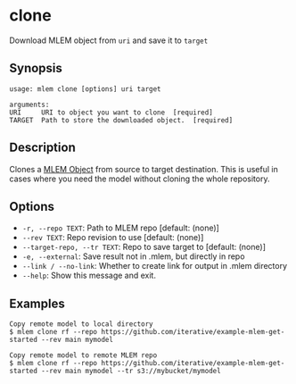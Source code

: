 # clone

Download MLEM object from `uri` and save it to `target`

## Synopsis

```usage
usage: mlem clone [options] uri target

arguments:
URI     URI to object you want to clone  [required]
TARGET  Path to store the downloaded object.  [required]
```

## Description

Clones a [MLEM Object](/doc/user-guide/basic-concepts#mlem-objects) from source to target destination. This is useful in cases where you need the model without cloning the whole repository.

## Options

- `-r, --repo TEXT`: Path to MLEM repo  [default: (none)]
- `--rev TEXT`: Repo revision to use  [default: (none)]
- `--target-repo, --tr TEXT`: Repo to save target to  [default: (none)]
- `-e, --external`: Save result not in .mlem, but directly in repo
- `--link / --no-link`: Whether to create link for output in .mlem directory
- `--help`: Show this message and exit.

## Examples

```mlem
Copy remote model to local directory
$ mlem clone rf --repo https://github.com/iterative/example-mlem-get-started --rev main mymodel

Copy remote model to remote MLEM repo
$ mlem clone rf --repo https://github.com/iterative/example-mlem-get-started --rev main mymodel --tr s3://mybucket/mymodel
```
